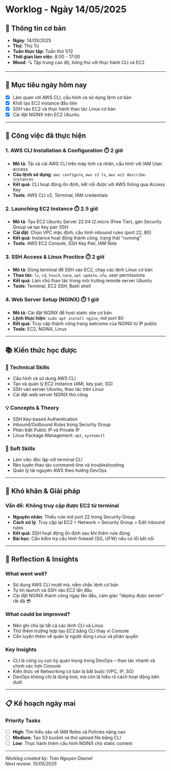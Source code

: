 # Worklog - Ngày 14/05/2025

## 📅 Thông tin cơ bản
- **Ngày**: 14/05/2025  
- **Thứ**: Thứ Tư  
- **Tuần thực tập**: Tuần thứ 1/12  
- **Thời gian làm việc**: 8:00 - 17:00  
- **Mood**: 🔍 Tập trung cao độ, hứng thú với thực hành CLI và EC2

---

## 🎯 Mục tiêu ngày hôm nay
- [x] Làm quen với AWS CLI, cấu hình và sử dụng lệnh cơ bản  
- [x] Khởi tạo EC2 instance đầu tiên  
- [x] SSH vào EC2 và thực hành thao tác Linux cơ bản  
- [x] Cài đặt NGINX trên EC2 Ubuntu  

---

## 💼 Công việc đã thực hiện

### 1. AWS CLI Installation & Configuration ⏱️ 2 giờ
- **Mô tả**: Tải và cài AWS CLI trên máy tính cá nhân, cấu hình với IAM User access  
- **Câu lệnh sử dụng**: `aws configure`, `aws s3 ls`, `aws ec2 describe-instances`  
- **Kết quả**: CLI hoạt động ổn định, kết nối được với AWS thông qua Access Key  
- **Tools**: AWS CLI v2, Terminal, IAM credentials  

### 2. Launching EC2 Instance ⏱️ 2.5 giờ
- **Mô tả**: Tạo EC2 Ubuntu Server 22.04 t2.micro (Free Tier), gán Security Group và tạo key pair SSH  
- **Cài đặt**: Chọn VPC mặc định, cấu hình inbound rules (port 22, 80)  
- **Kết quả**: Instance hoạt động thành công, trạng thái "running"  
- **Tools**: AWS EC2 Console, SSH Key Pair, IAM Role  

### 3. SSH Access & Linux Practice ⏱️ 2 giờ
- **Mô tả**: Dùng terminal để SSH vào EC2, chạy các lệnh Linux cơ bản  
- **Thao tác**: `ls`, `cd`, `touch`, `nano`, `apt update`, `ufw`, user permissions  
- **Kết quả**: Làm chủ thao tác trong môi trường remote server Ubuntu  
- **Tools**: Terminal, EC2 SSH, Bash shell

### 4. Web Server Setup (NGINX) ⏱️ 1 giờ
- **Mô tả**: Cài đặt NGINX để host static site cơ bản  
- **Lệnh thực hiện**: `sudo apt install nginx`, mở port 80  
- **Kết quả**: Truy cập thành công trang welcome của NGINX từ IP public  
- **Tools**: EC2, NGINX, Linux

---

## 📚 Kiến thức học được

### 🔧 Technical Skills
- Cấu hình và sử dụng AWS CLI  
- Tạo và quản lý EC2 instance (AMI, key pair, SG)  
- SSH vào server Ubuntu, thao tác trên Linux  
- Cài đặt web server NGINX thủ công

### 💡 Concepts & Theory
- SSH Key-based Authentication  
- Inbound/Outbound Rules trong Security Group  
- Phân biệt Public IP và Private IP  
- Linux Package Management: `apt`, `systemctl`

### 🤝 Soft Skills
- Làm việc độc lập với terminal CLI  
- Rèn luyện thao tác command-line và troubleshooting  
- Quản lý tài nguyên AWS theo hướng DevOps

---

## 🚧 Khó khăn & Giải pháp

### Vấn đề: Không truy cập được EC2 từ terminal
- **Nguyên nhân**: Thiếu rule mở port 22 trong Security Group  
- **Cách xử lý**: Truy cập lại EC2 > Network > Security Group > Edit inbound rules  
- **Kết quả**: SSH hoạt động ổn định sau khi thêm rule đúng  
- **Bài học**: Cần kiểm tra cấu hình firewall (SG, UFW) nếu có lỗi kết nối

---

## 💭 Reflection & Insights

### What went well?
- Sử dụng AWS CLI mượt mà, nắm chắc lệnh cơ bản  
- Tự tin launch và SSH vào EC2 lần đầu  
- Cài đặt NGINX thành công ngay lần đầu, cảm giác “deploy được server” rất đã 😎

### What could be improved?
- Nên ghi chú lại tất cả các lệnh CLI và Linux  
- Thử thêm trường hợp tạo EC2 bằng CLI thay vì Console  
- Cần luyện thêm về quản lý người dùng Linux và phân quyền

### Key Insights
- CLI là công cụ cực kỳ quan trọng trong DevOps – thao tác nhanh và chính xác hơn Console  
- Kiến thức về Networking cơ bản là bắt buộc (VPC, IP, SG)  
- DevOps không chỉ là dùng tool, mà còn là hiểu rõ cách hoạt động bên dưới

---

## 📋 Kế hoạch ngày mai

### Priority Tasks
- [ ] **High**: Tìm hiểu sâu về IAM Roles và Policies nâng cao  
- [ ] **Medium**: Tạo S3 bucket và thử upload file bằng CLI  
- [ ] **Low**: Thực hành thêm cấu hình NGINX cho static content

---

*Worklog created by: Tran Nguyen Daenel*  
*Next review: 15/05/2025*
